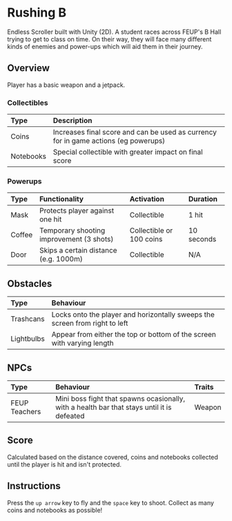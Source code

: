# Rushing B

Endless Scroller built with Unity (2D). A student races across FEUP's B Hall trying to get to class on time. On their way, they will face many different kinds of enemies and power-ups which will aid them in their journey.

## Overview

Player has a basic weapon and a jetpack.

### Collectibles

| Type      | Description                                                                         |
| :-------- | :---------------------------------------------------------------------------------- |
| Coins     | Increases final score and can be used as currency for in game actions (eg powerups) |
| Notebooks | Special collectible with greater impact on final score                              |

### Powerups

| Type   | Functionality                            | Activation               | Duration   |
| :----- | :--------------------------------------- | :----------------------- | :--------- |
| Mask   | Protects player against one hit          | Collectible              | 1 hit      |
| Coffee | Temporary shooting improvement (3 shots) | Collectible or 100 coins | 10 seconds |
| Door   | Skips a certain distance (e.g. 1000m)    | Collectible              | N/A        |

## Obstacles

| Type       | Behaviour                                                                   |
| :--------- | :-------------------------------------------------------------------------- |
| Trashcans  | Locks onto the player and horizontally sweeps the screen from right to left |
| Lightbulbs | Appear from either the top or bottom of the screen with varying length      |

## NPCs

| Type          | Behaviour                                                                                  | Traits |
| :------------ | :----------------------------------------------------------------------------------------- | :----- |
| FEUP Teachers | Mini boss fight that spawns ocasionally, with a health bar that stays until it is defeated | Weapon |

## Score

Calculated based on the distance covered, coins and notebooks collected until the player is hit and isn't protected.

## Instructions

Press the `up arrow` key to fly and the `space` key to shoot. Collect as many coins and notebooks as possible!
